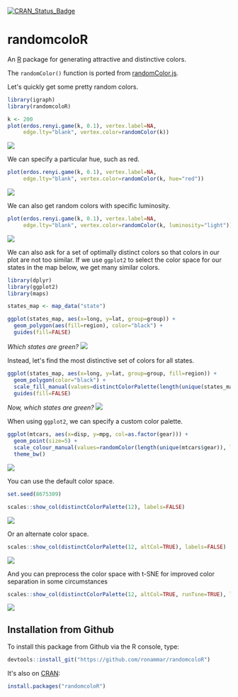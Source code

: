 [![CRAN_Status_Badge](http://www.r-pkg.org/badges/version/randomcoloR)](https://cran.r-project.org/package=randomcoloR)

# randomcoloR

An [R](https://www.r-project.org/) package for generating attractive and distinctive colors.

The `randomColor()` function is ported from [randomColor.js](https://github.com/davidmerfield/randomColor).

Let's quickly get some pretty random colors.
```r
library(igraph)
library(randomcoloR)

k <- 200
plot(erdos.renyi.game(k, 0.1), vertex.label=NA,
     edge.lty="blank", vertex.color=randomColor(k))
```
![](readme_demo/graph1.png)

We can specify a particular hue, such as red.
```r
plot(erdos.renyi.game(k, 0.1), vertex.label=NA,
     edge.lty="blank", vertex.color=randomColor(k, hue="red"))
```
![](readme_demo/graph2.png)

We can also get random colors with specific luminosity.
```r
plot(erdos.renyi.game(k, 0.1), vertex.label=NA,
     edge.lty="blank", vertex.color=randomColor(k, luminosity="light"))
```
![](readme_demo/graph3.png)

We can also ask for a set of optimally distinct colors so that colors in our plot are not too similar.
If we use `ggplot2` to select the color space for our states in the map below, we get many similar colors.
```r
library(dplyr)
library(ggplot2)
library(maps)

states_map <- map_data("state")

ggplot(states_map, aes(x=long, y=lat, group=group)) +
  geom_polygon(aes(fill=region), color="black") +
  guides(fill=FALSE)
```
*Which states are green?*
![](readme_demo/map1.png)

Instead, let's find the most distinctive set of colors for all states.
```r
ggplot(states_map, aes(x=long, y=lat, group=group, fill=region)) +
  geom_polygon(color="black") +
  scale_fill_manual(values=distinctColorPalette(length(unique(states_map$region)))) +
  guides(fill=FALSE)
```
*Now, which states are green?*
![](readme_demo/map2.png)

When using `ggplot2`, we can specify a custom color palette.
```r
ggplot(mtcars, aes(x=disp, y=mpg, col=as.factor(gear))) +
  geom_point(size=5) +
  scale_colour_manual(values=randomColor(length(unique(mtcars$gear)), luminosity="light")) +
  theme_bw()
```
![](readme_demo/mtcars_custom_palette.png)

You can use the default color space.

```r
set.seed(8675309)

scales::show_col(distinctColorPalette(12), labels=FALSE)
```

![](readme_demo/default_cs_12.png)

Or an alternate color space.

```r
scales::show_col(distinctColorPalette(12, altCol=TRUE), labels=FALSE)
```

![](readme_demo/alt_cs_12.png)

And you can preprocess the color space with t-SNE for improved color separation
in some circumstances

```r
scales::show_col(distinctColorPalette(12, altCol=TRUE, runTsne=TRUE), labels=FALSE)
```

![](readme_demo/alt_cs_tsne_12.png)

## Installation from Github

To install this package from Github via the R console, type:
```r
devtools::install_git("https://github.com/ronammar/randomcoloR")
```
It's also on [CRAN](https://cran.r-project.org/web/packages/randomcoloR/):
```r
install.packages("randomcoloR")
```
